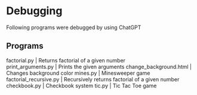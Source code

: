 # Debugging
Following programs were debugged by using ChatGPT
## Programs
factorial.py | Returns factorial of a given number <br />
print_arguments.py | Prints the given arguments
change_background.html | Changes background color
mines.py | Minesweeper game
factorial_recursive.py | Recursively returns factorial of a given number
checkbook.py | Checkbook system
tic.py | Tic Tac Toe game
